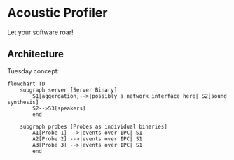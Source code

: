 # Acoustic Profiler

Let your software roar!

## Architecture
Tuesday concept:

```mermaid
flowchart TD
    subgraph server [Server Binary]
        S1[aggergation]-->|possibly a network interface here| S2[sound synthesis]
        S2-->S3[speakers]
        end

    subgraph probes [Probes as individual binaries]
        A1[Probe 1] -->|events over IPC| S1
        A2[Probe 2] -->|events over IPC| S1
        A3[Probe 3] -->|events over IPC| S1
        end
```
